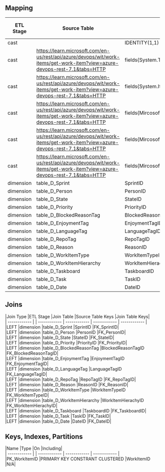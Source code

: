 ## Mapping	
								
|ETL Stage	|Source Table	|Source Fields	|Target Field	|Include	|Data Type	|Null	|Default Value	|Model Field	|Type of Field|
| ------------	| ------------	| ------------	| ------------	| ------------	| ------------	| ------------	| ------------	| ------------	| ------------ |
|cast	|	|IDENTITY(1,1)	|WorkItemID	|1	|INT	|0	|-1	|	|pk|
|cast	|https://learn.microsoft.com/en-us/rest/api/azure/devops/wit/work-items/get-work-item?view=azure-devops-rest-7.1&tabs=HTTP	|fields{System.Title}	|WorkItemDescription	|1	|VARCHAR(50)	|0	|Unknown	|	||
|cast	|https://learn.microsoft.com/en-us/rest/api/azure/devops/wit/work-items/get-work-item?view=azure-devops-rest-7.1&tabs=HTTP	|fields{System.IterationPath}	|CountofSprints	|1	|INT	|0	|Unknown	|	||
|cast	|https://learn.microsoft.com/en-us/rest/api/azure/devops/wit/work-items/get-work-item?view=azure-devops-rest-7.1&tabs=HTTP	|fields{Mircosoft.VSTS.Scheduling.OriginalEstimate}	|OriginalEstimate	|1	|INT	|0	|Unknown	|	||
|cast	|https://learn.microsoft.com/en-us/rest/api/azure/devops/wit/work-items/get-work-item?view=azure-devops-rest-7.1&tabs=HTTP	|fields{Mircosoft.VSTS.SchedulingRemainingWork}	|Remaining	|1	|INT	|1	|Null	|	||
|cast	|https://learn.microsoft.com/en-us/rest/api/azure/devops/wit/work-items/get-work-item?view=azure-devops-rest-7.1&tabs=HTTP	|fields{Mircosoft.VSTS.Scheduling.CompletedWork}	|Completed	|1	|INT	|1	|Null	|	||
|dimension	|table_D_Sprint	|SprintID	|FK_SprintID	|0	|INT	|0	|-1	|FK_SprintID	|fk|
|dimension	|table_D_Person	|PersonID	|FK_PersonID	|0	|INT	|0	|-1	|FK_PersonID	|fk|
|dimension	|table_D_State	|StateID	|FK_StateID	|0	|INT	|0	|-1	|FK_StateID	|fk|
|dimension	|table_D_Priority	|PriorityID	|FK_PriorityID	|0	|INT	|0	|-1	|FK_PriorityID	|fk|
|dimension	|table_D_BlockedReasonTag	|BlockedReasonTagID	|FK_BlockedReasonTagID	|0	|INT	|0	|-1	|FK_BlockedReasonTagID	|fk|
|dimension	|table_D_EnjoymentTag	|EnjoymentTagID	|FK_EnjoymentTagID	|0	|INT	|0	|-1	|FK_EnjoymentTagID	|fk|
|dimension	|table_D_LanguageTag	|LanguageTagID	|FK_LanguageTagID	|0	|INT	|0	|-1	|FK_LanguageTagID	|fk|
|dimension	|table_D_RepoTag	|RepoTagID	|FK_RepoTagID	|0	|INT	|0	|-1	|FK_RepoTagID	|fk|
|dimension	|table_D_Reason	|ReasonID	|FK_ReasonID	|0	|INT	|0	|-1	|FK_ReasonID	|fk|
|dimension	|table_D_WorkItemType	|WorkItemTypeID	|FK_WorkItemTypeID	|0	|INT	|0	|-1	|FK_WorkItemTypeID	|fk|
|dimension	|table_D_WorkItemHierarchy	|WorkItemHierachyID	|FK_WorkItemHierachyID	|0	|INT	|0	|-1	|FK_WorkItemHierachyID	|fk|
|dimension	|table_D_Taskboard	|TaskboardID	|FK_TaskboardID	|0	|INT	|0	|-1	|FK_TaskboardID	|fk|
|dimension	|table_D_Task	|TaskID	|FK_TaskID	|0	|INT	|0	|-1	|FK_TaskID	|fk|
|dimension	|table_D_Date	|DateID	|FK_DateID	|0	|INT	|0	|-1	|FK_DateID	|fk|
									
## Joins
									
|Join Type	|ETL Stage	|Join Table	|Source Table Keys	|Join Table Keys|					
| ------------ |	| ------------	| ------------	| ------------	| ------------ |					
|LEFT	|dimension	|table_D_Sprint	|SprintID	|FK_SprintID|					
|LEFT	|dimension	|table_D_Person	|PersonID	|FK_PersonID|					
|LEFT	|dimension	|table_D_State	|StateID	|FK_StateID|					
|LEFT	|dimension	|table_D_Priority	|PriorityID	|FK_PriorityID|					
|LEFT	|dimension	|table_D_BlockedReasonTag	|BlockedReasonTagID	|FK_BlockedReasonTagID|					
|LEFT	|dimension	|table_D_EnjoymentTag	|EnjoymentTagID	|FK_EnjoymentTagID|					
|LEFT	|dimension	|table_D_LanguageTag	|LanguageTagID	|FK_LanguageTagID|					
|LEFT	|dimension	|table_D_RepoTag	|RepoTagID	|FK_RepoTagID|					
|LEFT	|dimension	|table_D_Reason	|ReasonID	|FK_ReasonID|					
|LEFT	|dimension	|table_D_WorkItemType	|WorkItemTypeID	|FK_WorkItemTypeID|					
|LEFT	|dimension	|table_D_WorkItemHierarchy	|WorkItemHierachyID	|FK_WorkItemHierachyID|					
|LEFT	|dimension	|table_D_Taskboard	|TaskboardID	|FK_TaskboardID|					
|LEFT	|dimension	|table_D_Task	|TaskID	|FK_TaskID|					
|LEFT	|dimension	|table_D_Date	|DateID	|FK_DateID|					
									
## Keys, Indexes, Partitions
									
|Name	|Type	|On	|Including|						
| ------------ |	| ------------	| ------------	| ------------ |						
|PK_WorkItemID	|PRIMARY KEY CONSTRANT CLUSTERED	|WorkItemID	|N/A|						
